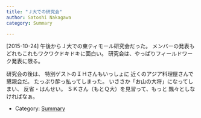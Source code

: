 ```yaml
---
title: "Ｊ大での研究会"
author: Satoshi Nakagawa
category: Summary

---
```


[2015-10-24]  午後からＪ大での東ティモール研究会だった。
メンバーの発表もどれもこれもワクワクドキドキに面白い。
研究会は、やっぱりフィールドワーク発表に限る。

 研究会の後は、
特別ゲストのＩＨさんもいっしょに
近くのアジア料理屋さんで懇親会だ。
たっぷり酔っ払ってしまった。
いささか「お山の大将」になってしまい、
反省・はんせい。
ＳＫさん（もとＱ大）を見習って、もっと
飄々としなければなぁ。

- Category: [Summary](categories.html#Summary)

